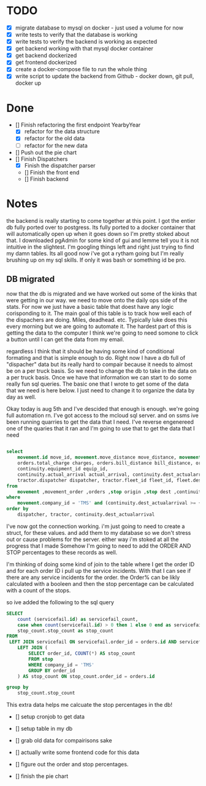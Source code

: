 # TODO


- [X] migrate database to mysql on docker - just used a volume for now
- [X] write tests to verify that the database is working
- [x] write tests to verify the backend is working as expected
- [X] get backend working with that mysql docker container
- [X] get backend dockerized
- [X] get frontend dockerized
- [X] create a docker-compose file to run the whole thing
- [X] write script to update the backend from Github - docker down, git pull, docker up

# Done

- [] Finish refactoring the first endpoint YearbyYear
   - [X] refactor for the data structure
   - [X] refactor for the old data
   - [ ] refactor for the new data
- [] Push out the pie chart
- [] Finish Dispatchers
    - [X] Finish the dispatcher parser
    - [] Finish the front end
    - [] Finish backend 

# Notes

the backend is really starting to come together at this point. I got the entier db fully ported over to postgress. Its fully ported to a docker container that will automatically open up when it goes down so I'm pretty stoked about that. I downloaded pgAdmin for some kind of gui and lemme tell you it is not intuitive in the slightest. I'm googling things left and right just trying to find my damn tables. Its all good now i've got a rytham going but I'm really brushing up on my sql skills. If only it was bash or something id be pro. 


## DB migrated 

now that the db is migrated and we have worked out some of the kinks that were getting in our way. we need to move onto the daily ops side of the stats. For now we just have a basic table that doest have any logic corisponding to it. The main goal of this table is to track how well each of the dispachers are doing. Miles, deadhead. etc. Typically luke does this every morning but we are going to automate it. The hardest part of this is getting the data to the computer I think we're going to need somone to click a button until I can get the data from my email.

regardless I think that it should be having some kind of conditional formating and that is simple enough to do. Right now I have a db full of "dispacher" data but its really hard to compair because it needs to almost be on a per truck basis. So we need to change the db to take in the data on a per truck basis. Once we have that information we can start to do some really fun sql queries. The basic one that I wrote to get some of the data that we need is here below. I just need to change it to organize the data by day as well.

Okay today is aug 5th and I've descided that enough is enough. we're going full automation rn. I've got access to the mcloud sql server. and on ssms ive been running quarries to get the data that I need. I've reverse engenereed one of the quaries that it ran and I'm going to use that to get the data that I need

```sql

select 
	movement.id move_id, movement.move_distance move_distance, movement.loaded loaded, orders.id order_id,
	orders.total_charge charges, orders.bill_distance bill_distance, orders.freight_charge freight_charge, origin.city_name origin_city, origin.state origin_state,
	continuity.equipment_id equip_id,
	continuity.actual_arrival actual_arrival, continuity.dest_actualarrival del_date, continuity.equipment_id tractor, continuity.equipment_type_id,
	tractor.dispatcher dispatcher, tractor.fleet_id fleet_id, fleet.description fleet_description, users.name user_name, orders.bill_date bill_date
from 
	movement ,movement_order ,orders ,stop origin ,stop dest ,continuity ,tractor left outer join fleet on fleet.id = tractor.fleet_id and fleet.company_id = 'TMS'  left outer join users on users.id = tractor.dispatcher and users.company_id = 'TMS'  
where 
	movement.company_id = 'TMS' and (continuity.dest_actualarrival >= {ts '2024-08-01 00:00:00'} and continuity.dest_actualarrival <= {ts '2024-08-03 23:59:59'}) and movement.status <> 'V' and movement.id = movement_order.movement_id and movement_order.company_id = 'TMS' and orders.id = movement_order.order_id and orders.company_id = 'TMS' and origin.movement_id = movement.id and origin.movement_sequence = 1 and  origin.company_id = 'TMS' and dest.id = movement.dest_stop_id  and  dest.company_id = 'TMS' and (movement.id = continuity.movement_id)and(continuity.equipment_type_id='T') and continuity.company_id = 'TMS' and tractor.id = continuity.equipment_id and tractor.company_id = 'TMS' 
order by 
	dispatcher, tractor, continuity.dest_actualarrival
```

I've now got the connection working. i'm just going to need to create a struct, for these values. and add them to my database so we don't stress out or cause problems for the server. either way i'm stoked at all the progress that I made Somehow I'm going to need to add the ORDER AND STOP percentages to these records as well.

I'm thinking of doing some kind of join to the table where I get the order ID and for each order ID i pull up the service incidents. With that I can see if there are any service incidents for the order. the Order% can be likly calculated with a booleen and then the stop percentage can be calculated with a count of the stops.

so ive added the following to the sql query
```sql
SELECT 
	count (servicefail.id) as servicefail_count,
	case when count(servicefail.id) > 0 then 1 else 0 end as servicefail
	stop_count.stop_count as stop_count
FROM 
 LEFT JOIN servicefail ON servicefail.order_id = orders.id AND servicefail.company_id = 'TMS'
	LEFT JOIN (
        SELECT order_id, COUNT(*) AS stop_count
        FROM stop
        WHERE company_id = 'TMS'
        GROUP BY order_id
    ) AS stop_count ON stop_count.order_id = orders.id

group by
	stop_count.stop_count
```

This extra data helps me calcuate the stop percentages in the db!




- [] setup cronjob to get data
- [] setup table in my db
- [] grab old data for compairisons sake
- [] actually write some frontend code for this data
- [] figure out the order and stop percentages.

- [] finish the pie chart




